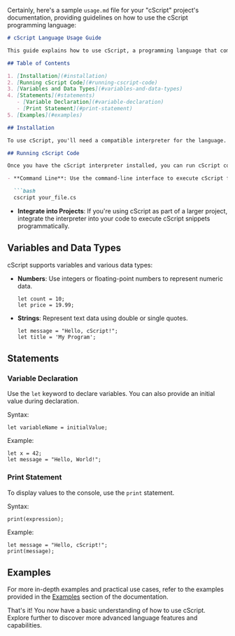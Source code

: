 Certainly, here's a sample `usage.md` file for your "cScript" project's documentation, providing guidelines on how to use the cScript programming language:

```markdown
# cScript Language Usage Guide

This guide explains how to use cScript, a programming language that combines elements of C and JavaScript. It covers the basics of writing and executing cScript code.

## Table of Contents

1. [Installation](#installation)
2. [Running cScript Code](#running-cscript-code)
3. [Variables and Data Types](#variables-and-data-types)
4. [Statements](#statements)
   - [Variable Declaration](#variable-declaration)
   - [Print Statement](#print-statement)
5. [Examples](#examples)

## Installation

To use cScript, you'll need a compatible interpreter for the language. The interpreter may be available as a standalone executable or as a library to integrate into your project.

## Running cScript Code

Once you have the cScript interpreter installed, you can run cScript code in one of the following ways:

- **Command Line**: Use the command-line interface to execute cScript files.

  ```bash
  cscript your_file.cs
  ```

- **Integrate into Projects**: If you're using cScript as part of a larger project, integrate the interpreter into your code to execute cScript snippets programmatically.

## Variables and Data Types

cScript supports variables and various data types:

- **Numbers**: Use integers or floating-point numbers to represent numeric data.

  ```cscript
  let count = 10;
  let price = 19.99;
  ```

- **Strings**: Represent text data using double or single quotes.

  ```cscript
  let message = "Hello, cScript!";
  let title = 'My Program';
  ```

## Statements

### Variable Declaration

Use the `let` keyword to declare variables. You can also provide an initial value during declaration.

Syntax:

```cscript
let variableName = initialValue;
```

Example:

```cscript
let x = 42;
let message = "Hello, World!";
```

### Print Statement

To display values to the console, use the `print` statement.

Syntax:

```cscript
print(expression);
```

Example:

```cscript
let message = "Hello, cScript!";
print(message);
```

## Examples

For more in-depth examples and practical use cases, refer to the examples provided in the [Examples](../docs/examples.md) section of the documentation.

That's it! You now have a basic understanding of how to use cScript. Explore further to discover more advanced language features and capabilities.
